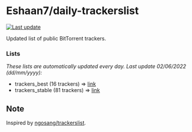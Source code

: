 
# Eshaan7/daily-trackerslist 

[![Last update](https://img.shields.io/badge/Last%20update-02/06/2022-blue.svg)](#)

Updated list of public BitTorrent trackers.

### Lists
*These lists are automatically updated every day. Last update 02/06/2022 (_dd/mm/yyyy_):*

* trackers_best (16 trackers) => [link](https://raw.githubusercontent.com/eshaan7/daily-trackerslist/master/trackers_best.txt)
* trackers_stable (81 trackers) => [link](https://raw.githubusercontent.com/eshaan7/daily-trackerslist/master/trackers_stable.txt)

## Note

Inspired by [ngosang/trackerslist](https://github.com/ngosang/trackerslist).

